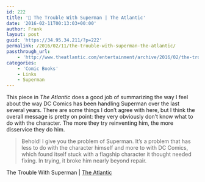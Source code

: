 ```yaml
---
id: 222
title: '🔗 The Trouble With Superman | The Atlantic'
date: '2016-02-11T00:13:03+00:00'
author: Frank
layout: post
guid: 'https://34.95.34.211/?p=222'
permalink: /2016/02/11/the-trouble-with-superman-the-atlantic/
passthrough_url:
    - 'http://www.theatlantic.com/entertainment/archive/2016/02/the-trouble-with-superman/435408/'
categories:
    - 'Comic Books'
    - Links
    - Superman
---
```


This piece in *The Atlantic* does a good job of summarizing the way I feel about the way DC Comics has been handling Superman over the last several years. There are some things I don’t agree with here, but I think the overall message is pretty on point: they very obviously don’t know what to do with the character. The more they try reinventing him, the more disservice they do him.

>	Behold! I give you the problem of Superman. It’s a problem that has 
>	less to do with the character himself and more to with DC Comics, 
>	which found itself stuck with a flagship character it thought needed 
>	fixing. In trying, it broke him nearly beyond repair.

The Trouble With Superman | [The Atlantic](http://www.theatlantic.com/entertainment/archive/2016/02/the-trouble-with-superman/435408/)